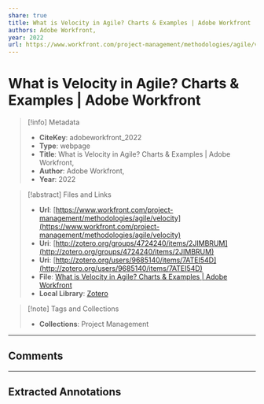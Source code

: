 ```yaml
---
share: true
title: What is Velocity in Agile? Charts & Examples | Adobe Workfront
authors: Adobe Workfront,
year: 2022 
url: https://www.workfront.com/project-management/methodologies/agile/velocity
---
```


# What is Velocity in Agile? Charts & Examples | Adobe Workfront

> [!info] Metadata
> - **CiteKey**: adobeworkfront_2022
> - **Type**: webpage
> - **Title**: What is Velocity in Agile? Charts & Examples | Adobe Workfront, 
> - **Author**: Adobe Workfront,
> - **Year**: 2022 

> [!abstract] Files and Links
> - **Url**: [https://www.workfront.com/project-management/methodologies/agile/velocity](https://www.workfront.com/project-management/methodologies/agile/velocity)
> - **Uri**: [http://zotero.org/groups/4724240/items/2JIMBRUM](http://zotero.org/groups/4724240/items/2JIMBRUM)
> - **Uri**: [http://zotero.org/users/9685140/items/7ATEI54D](http://zotero.org/users/9685140/items/7ATEI54D)
> - **File**: [What is Velocity in Agile? Charts & Examples | Adobe Workfront](file:///Users/jan/Zotero/storage/EACPRE9L/velocity.html)
> - **Local Library**: [Zotero]((zotero://select/library/items/7ATEI54D))

> [!note] Tags and Collections
> - **Collections**: Project Management

----

## Comments



----

## Extracted Annotations

